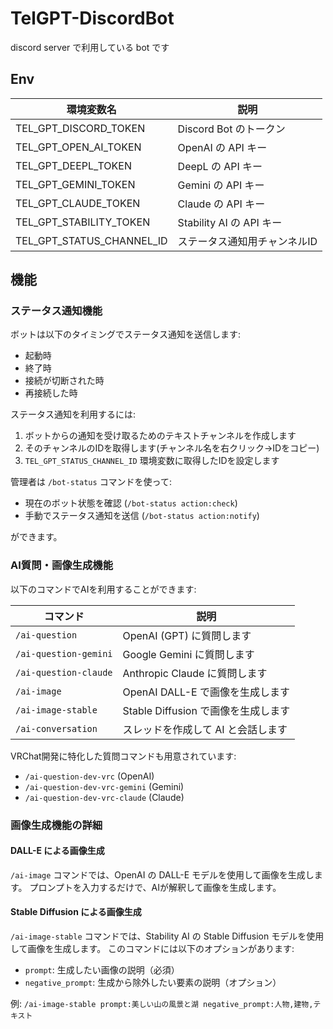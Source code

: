 # TelGPT-DiscordBot

discord server で利用している bot です

## Env

| 環境変数名                | 説明                  |
|-------------------------|-----------------------|
| TEL_GPT_DISCORD_TOKEN   | Discord Bot のトークン |
| TEL_GPT_OPEN_AI_TOKEN  | OpenAI の API キー    |
| TEL_GPT_DEEPL_TOKEN     | DeepL の API キー     |
| TEL_GPT_GEMINI_TOKEN    | Gemini の API キー    |
| TEL_GPT_CLAUDE_TOKEN    | Claude の API キー    |
| TEL_GPT_STABILITY_TOKEN | Stability AI の API キー |
| TEL_GPT_STATUS_CHANNEL_ID | ステータス通知用チャンネルID |

## 機能

### ステータス通知機能

ボットは以下のタイミングでステータス通知を送信します:

- 起動時
- 終了時
- 接続が切断された時
- 再接続した時

ステータス通知を利用するには:

1. ボットからの通知を受け取るためのテキストチャンネルを作成します
2. そのチャンネルのIDを取得します(チャンネル名を右クリック→IDをコピー)
3. `TEL_GPT_STATUS_CHANNEL_ID` 環境変数に取得したIDを設定します

管理者は `/bot-status` コマンドを使って:
- 現在のボット状態を確認 (`/bot-status action:check`)
- 手動でステータス通知を送信 (`/bot-status action:notify`)

ができます。

### AI質問・画像生成機能

以下のコマンドでAIを利用することができます:

| コマンド | 説明 |
|---------|------|
| `/ai-question` | OpenAI (GPT) に質問します |
| `/ai-question-gemini` | Google Gemini に質問します |
| `/ai-question-claude` | Anthropic Claude に質問します |
| `/ai-image` | OpenAI DALL-E で画像を生成します |
| `/ai-image-stable` | Stable Diffusion で画像を生成します |
| `/ai-conversation` | スレッドを作成して AI と会話します |

VRChat開発に特化した質問コマンドも用意されています:
- `/ai-question-dev-vrc` (OpenAI)
- `/ai-question-dev-vrc-gemini` (Gemini)
- `/ai-question-dev-vrc-claude` (Claude)

### 画像生成機能の詳細

#### DALL-E による画像生成
`/ai-image` コマンドでは、OpenAI の DALL-E モデルを使用して画像を生成します。
プロンプトを入力するだけで、AIが解釈して画像を生成します。

#### Stable Diffusion による画像生成
`/ai-image-stable` コマンドでは、Stability AI の Stable Diffusion モデルを使用して画像を生成します。
このコマンドには以下のオプションがあります:

- `prompt`: 生成したい画像の説明（必須）
- `negative_prompt`: 生成から除外したい要素の説明（オプション）

例: `/ai-image-stable prompt:美しい山の風景と湖 negative_prompt:人物,建物,テキスト`
